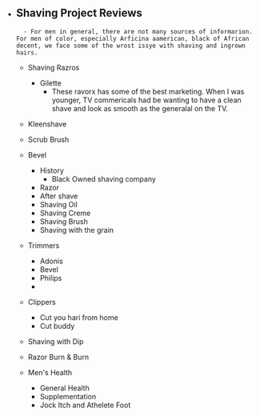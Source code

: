 
- Shaving Project Reviews
	-
		- For men in general, there are not many sources of informarion. For men of color, especially Arficina aamerican, black of African decent, we face some of the wrost issye with shaving and ingrown hairs.
	- Shaving Razros
		- Gilette
			- These ravorx has some of the best marketing. When I was younger, TV commericals had be wanting to have a clean shave and look as smooth as the generalal on the TV.
	- Kleenshave
	- Scrub Brush
	- Bevel
		- History
			- Black Owned shaving company
		- Razor
		- After shave
		- Shaving Oil
		- Shaving Creme
		- Shaving Brush
		- Shaving with the grain

	- Trimmers
		- Adonis
		- Bevel
		- Philips
		-
	- Clippers
		- Cut you hari from home
		- Cut buddy
	- Shaving with Dip
	- Razor Burn & Burn
	- Men's Health
		- General Health
		- Supplementation
		- Jock Itch and Athelete Foot
